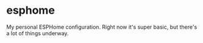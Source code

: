 # esphome

My personal ESPHome configuration. Right now it's super basic, but there's a lot of things underway.
